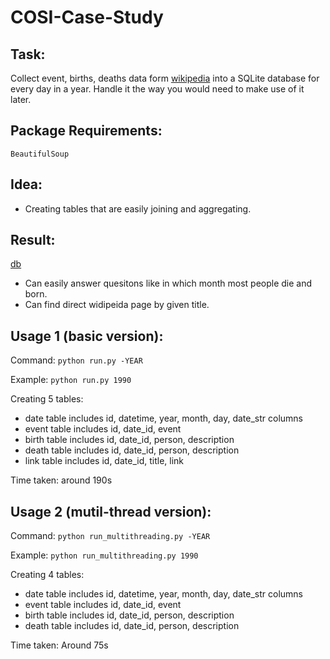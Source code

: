 # COSI-Case-Study

## Task: 
Collect event, births, deaths data form [wikipedia](https://en.wikipedia.org/wiki/September_10) into a SQLite database for every day in a year. Handle it the way you would need to make use of it later.

## Package Requirements: 
```BeautifulSoup```

## Idea:
 * Creating tables that are easily joining and aggregating.

## Result:
[db](https://github.com/hsiehkl/COSI-Case-Study/blob/master/wikipedia1990.db)

* Can easily answer quesitons like in which month most people die and born.
* Can find direct widipeida page by given title.

## Usage 1 (basic version):
Command: ```python run.py -YEAR```

Example: ```python run.py 1990```

Creating 5 tables:
* date table includes id, datetime, year, month, day, date_str columns
* event table includes id, date_id, event
* birth table includes id, date_id, person, description
* death table includes id, date_id, person, description
* link table includes id, date_id, title, link

Time taken: around 190s

## Usage 2 (mutil-thread version):
Command: ```python run_multithreading.py -YEAR```

Example: ```python run_multithreading.py 1990```

Creating 4 tables:
* date table includes id, datetime, year, month, day, date_str columns
* event table includes id, date_id, event
* birth table includes id, date_id, person, description
* death table includes id, date_id, person, description

Time taken: Around 75s
